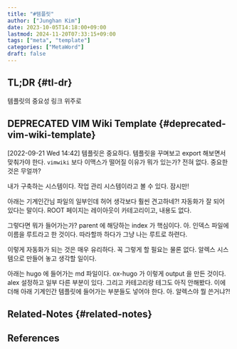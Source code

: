 ```yaml
---
title: "#템플릿"
author: ["Junghan Kim"]
date: 2023-10-05T14:18:00+09:00
lastmod: 2024-11-20T07:33:15+09:00
tags: ["meta", "template"]
categories: ["MetaWord"]
draft: false
---
```


## TL;DR {#tl-dr}

템플릿의 중요성 링크 위주로


## DEPRECATED VIM Wiki Template {#deprecated-vim-wiki-template}

<span class="timestamp-wrapper"><span class="timestamp">[2022-09-21 Wed 14:42]</span></span> 템플릿은 중요하다. 템플릿을 꾸며보고 export 해보면서 맞춰가야 한다. `vimwiki` 보다 이맥스가 떨어질 이유가 뭐가 있는가? 전혀 없다. 중요한 것은 무얼까?

내가 구축하는 시스템이다. 작업 관리 시스템이라고 볼 수 있다. 잠시만!

아래는 기계인간님 파일의 일부인데 허어 생각보다 훨씬 견고하네?! 자동화가 잘 되어 있다는 말이다. ROOT 페이지는 레이아웃이 카테고리이고, 내용도 없다.

그렇다면 뭐가 들어가는가? parent 에 해당하는 index 가 핵심이다. 아. 인덱스 파일에 이름을 루트라고 한 것이다. 따라할까 하다가 그냥 나는 루트로 하련다.

이렇게 자동화가 되는 것은 매우 유리하다. 꼭 그렇게 할 필요는 물론 없다. 알렉스 시스템으로 만들어 놓고 생각할 일이다.

아래는 hugo 에 들어가는 md 파일이다. ox-hugo 가 이렇게 output 을 만든 것이다. alex 설정하고 일부 다른 부분이 있다. 그리고 카테고리랑 테그도 아직 안해봤다. 이에 더해 아래 기계인간 템플릿에 들어가는 부분들도 넣어야 한다. 아. 알렉스야 뭘 쓴거냐?!


## Related-Notes {#related-notes}

## References

<style>.csl-entry{text-indent: -1.5em; margin-left: 1.5em;}</style><div class="csl-bib-body">
</div>

